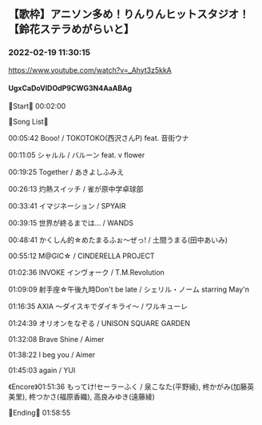 ## 【歌枠】アニソン多め！りんりんヒットスタジオ！【鈴花ステラめがらいと】
### 2022-02-19 11:30:15
https://www.youtube.com/watch?v=_Ahyt3z5kkA
#### UgxCaDoVlDOdP9CWG3N4AaABAg
🔔Start🔔 00:02:00



🔔Song List🔔

00:05:42 Booo! / TOKOTOKO(西沢さんP) feat. 音街ウナ

00:11:05 シャルル / バルーン feat. v flower

00:19:25 Together / あきよしふみえ

00:26:13 灼熱スイッチ / 雀が原中学卓球部

00:33:41 イマジネーション / SPYAIR

00:39:15 世界が終るまでは… / WANDS

00:48:41 かくしん的☆めたまるふぉ〜ぜっ! / 土間うまる(田中あいみ)

00:55:12 M@GIC☆ / CINDERELLA PROJECT

01:02:36 INVOKE インヴォーク / T.M.Revolution 

01:09:09 射手座☆午後九時Don't be late / シェリル・ノーム starring May'n

01:16:35 AXIA ～ダイスキでダイキライ～ / ワルキューレ

01:24:39 オリオンをなぞる / UNISON SQUARE GARDEN

01:32:08 Brave Shine / Aimer

01:38:22 I beg you / Aimer

01:45:03 again / YUI

《Encore》01:51:36 もってけ!セーラーふく / 泉こなた(平野綾), 柊かがみ(加藤英美里), 柊つかさ(福原香織), 高良みゆき(遠藤綾)



🔔Ending🔔 01:58:55

